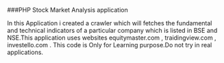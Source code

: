 ###PHP Stock Market Analysis application


In this Application i created a crawler which will fetches the fundamental and technical indicators of a particular company which is listed in BSE and NSE.This application uses websites equitymaster.com , traidingview.com , investello.com . This code is Only for Learning purpose.Do not try in real applications.

